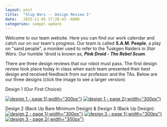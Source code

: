 ```yaml
---
layout: post
title:  "Slug Wars -- Design Review 1"
date:   2015-11-05 17:28:43 -0800
categories: samppl update
---
```

Welcome to our team website. Here you can find our work calendar and catch our on our team's progress. Our team is called __S.A.M. People__, a play on "sand people", a moniker used to refer to the Tuskgen Raiders in *Star Wars*. Our humble 'droid is known as, *__Pink Droid - The Rebel Scum__*.

There are three design reviews that our robot must pass. The first design review took place today in class when each team presented their best design and received feedback from our professor and the TAs. Below are our three designs (click the image to see a larger version):

Design 1 (Our First Choice):

[![design 1 - page 1]({{site.url}}/images/design1_page1.jpg){:width="300px"}][design1_page1]
[![design 1 - page 2]({{site.url}}/images/design1_page2.jpg){:width="300px"}][design1_page2]

Design 2 (Back Up Bare Minimum Design) & Design 3 (Back Up Design):
[![design 2 - page 1]({{site.url}}/images/design23_page1.jpg){:width="300px"}][design23_page1]
[![design 3 - page 1]({{site.url}}/images/design23_page2.jpg){:width="300px"}][design23_page2]
[![design 3 - page 2]({{site.url}}/images/design23_page3.jpg){:width="300px"}][design23_page3]

[design1_page1]: {{site.url}}/images/design1_page1.jpg
[design1_page2]: {{site.url}}/images/design1_page1.jpg
[design23_page1]: {{site.url}}/images/design23_page1.jpg
[design23_page2]: {{site.url}}/images/design23_page2.jpg
[design23_page3]: {{site.url}}/images/design23_page3.jpg